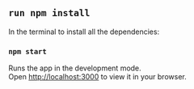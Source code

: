
## `run npm install`

In the terminal to install all the dependencies:

### `npm start`

Runs the app in the development mode.\
Open [http://localhost:3000](http://localhost:3000) to view it in your browser.

